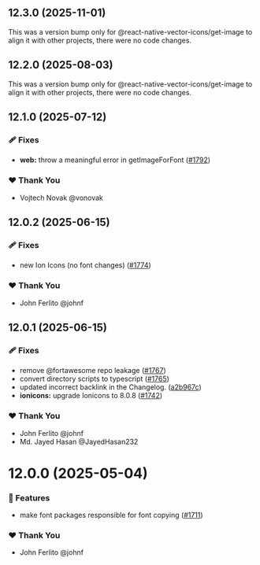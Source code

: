 ## 12.3.0 (2025-11-01)

This was a version bump only for @react-native-vector-icons/get-image to align it with other projects, there were no code changes.

## 12.2.0 (2025-08-03)

This was a version bump only for @react-native-vector-icons/get-image to align it with other projects, there were no code changes.

## 12.1.0 (2025-07-12)

### 🩹 Fixes

- **web:** throw a meaningful error in getImageForFont ([#1792](https://github.com/oblador/react-native-vector-icons/pull/1792))

### ❤️ Thank You

- Vojtech Novak @vonovak

## 12.0.2 (2025-06-15)

### 🩹 Fixes

- new Ion Icons (no font changes) ([#1774](https://github.com/oblador/react-native-vector-icons/pull/1774))

### ❤️ Thank You

- John Ferlito @johnf

## 12.0.1 (2025-06-15)

### 🩹 Fixes

- remove @fortawesome repo leakage ([#1767](https://github.com/oblador/react-native-vector-icons/pull/1767))
- convert directory scripts to typescript ([#1765](https://github.com/oblador/react-native-vector-icons/pull/1765))
- updated incorrect backlink in the Changelog. ([a2b967c](https://github.com/oblador/react-native-vector-icons/commit/a2b967c))
- **ionicons:** upgrade Ionicons to 8.0.8 ([#1742](https://github.com/oblador/react-native-vector-icons/pull/1742))

### ❤️ Thank You

- John Ferlito @johnf
- Md. Jayed Hasan @JayedHasan232

# 12.0.0 (2025-05-04)

### 🚀 Features

- make font packages responsible for font copying ([#1711](https://github.com/oblador/react-native-vector-icons/pull/1711))

### ❤️ Thank You

- John Ferlito @johnf